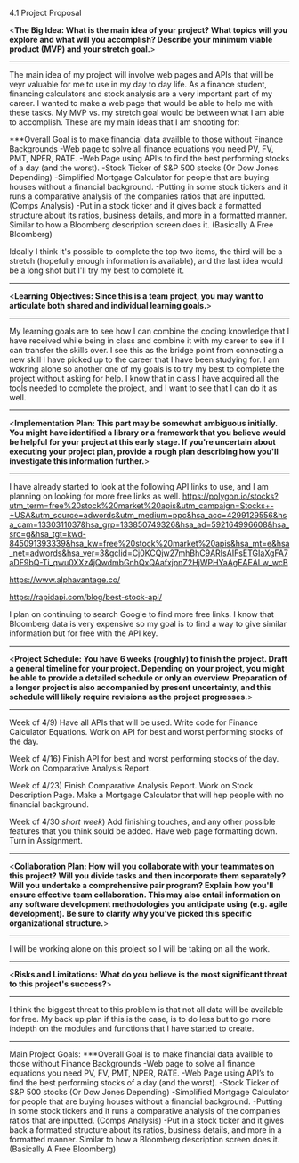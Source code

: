 4.1 Project Proposal

<**The Big Idea: What is the main idea of your project? What topics will you explore and what will you accomplish? Describe your minimum viable product (MVP) and your stretch goal.**>
________________________________________________________________________________________________________________
The main idea of my project will involve web pages and APIs that will be veyr valuable for me to use in my day to day life. As a finance student, financing calculators and stock analysis are a very important part of my career. I wanted to make a web page that would be able to help me with these tasks. My MVP vs. my stretch goal would be between what I am able to accomplish. These are my main ideas that I am shooting for:


***Overall Goal is to make financial data availble to those without Finance Backgrounds
-Web page to solve all finance equations you need PV, FV, PMT, NPER, RATE.
-Web Page using API’s to find the best performing stocks of a day (and the worst).
-Stock Ticker of S&P 500 stocks (Or Dow Jones Depending)
-Simplified Mortgage Calculator for people that are buying houses without a financial background. 
-Putting in some stock tickers and it runs a comparative analysis of the companies ratios that are inputted. (Comps Analysis)
-Put in a stock ticker and it gives back a formatted structure about its ratios, business details, and more in a formatted manner. Similar to how a Bloomberg description screen does it. (Basically A Free Bloomberg)

Ideally I think it's possible to complete the top two items, the third will be a stretch (hopefully enough information is available), and the last idea would be a long shot but I'll try my best to complete it. 
________________________________________________________________________________________________________________

<**Learning Objectives: Since this is a team project, you may want to articulate both shared and individual learning goals.**>
________________________________________________________________________________________________________________
My learning goals are to see how I can combine the coding knowledge that I have received while being in class and combine it with my career to see if I can transfer the skills over. I see this as the bridge point from connecting a new skill I have picked up to the career that I have been studying for. I am wokring alone so another one of my goals is to try my best to complete the project without asking for help. I know that in class I have acquired all the tools needed to complete the project, and I want to see that I can do it as well. 
________________________________________________________________________________________________________________

<**Implementation Plan: This part may be somewhat ambiguous initially. You might have identified a library or a framework that you believe would be helpful for your project at this early stage. If you're uncertain about executing your project plan, provide a rough plan describing how you'll investigate this information further.**>
________________________________________________________________________________________________________________
I have already started to look at the following API links to use, and I am planning on looking for more free links as well.
https://polygon.io/stocks?utm_term=free%20stock%20market%20apis&utm_campaign=Stocks+-+USA&utm_source=adwords&utm_medium=ppc&hsa_acc=4299129556&hsa_cam=1330311037&hsa_grp=133850749326&hsa_ad=592164996608&hsa_src=g&hsa_tgt=kwd-845091393339&hsa_kw=free%20stock%20market%20apis&hsa_mt=e&hsa_net=adwords&hsa_ver=3&gclid=Cj0KCQjw27mhBhC9ARIsAIFsETGIaXgFA7aDF9bQ-Ti_qwu0XXz4jQwdmbGnhQxQAafxjpnZ2HjWPHYaAgEAEALw_wcB

https://www.alphavantage.co/

https://rapidapi.com/blog/best-stock-api/

I plan on continuing to search Google to find more free links. I know that Bloomberg data is very expensive so my goal is to find a way to give similar information but for free with the API key. 
________________________________________________________________________________________________________________

<**Project Schedule: You have 6 weeks (roughly) to finish the project. Draft a general timeline for your project. Depending on your project, you might be able to provide a detailed schedule or only an overview. Preparation of a longer project is also accompanied by present uncertainty, and this schedule will likely require revisions as the project progresses.**>
________________________________________________________________________________________________________________
Week of 4/9) Have all APIs that will be used. Write code for Finance Calculator Equations. Work on API for best and worst performing stocks of the day.

Week of 4/16) Finish API for best and worst performing stocks of the day. Work on Comparative Analysis Report. 

Week of 4/23) Finish Comparative Analysis Report. Work on Stock Description Page. Make a Mortgage Calculator that will hep people with no financial background. 

Week of 4/30 *short week*) Add finishing touches, and any other possible features that you think sould be added. Have web page formatting down. Turn in Assignment. 

________________________________________________________________________________________________________________

<**Collaboration Plan: How will you collaborate with your teammates on this project? Will you divide tasks and then incorporate them separately? Will you undertake a comprehensive pair program? Explain how you'll ensure effective team collaboration. This may also entail information on any software development methodologies you anticipate using (e.g. agile development). Be sure to clarify why you've picked this specific organizational structure.**>
________________________________________________________________________________________________________________
I will be working alone on this project so I will be taking on all the work. 
________________________________________________________________________________________________________________

<**Risks and Limitations: What do you believe is the most significant threat to this project's success?**>
________________________________________________________________________________________________________________
I think the biggest threat to this problem is that not all data will be available for free. My back up plan if this is the case, is to do less but to go more indepth on the modules and functions that I have started to create. 
________________________________________________________________________________________________________________

Main Project Goals:
***Overall Goal is to make financial data availble to those without Finance Backgrounds
-Web page to solve all finance equations you need PV, FV, PMT, NPER, RATE.
-Web Page using API’s to find the best performing stocks of a day (and the worst).
-Stock Ticker of S&P 500 stocks (Or Dow Jones Depending)
-Simplified Mortgage Calculator for people that are buying houses without a financial background. 
-Putting in some stock tickers and it runs a comparative analysis of the companies ratios that are inputted. (Comps Analysis)
-Put in a stock ticker and it gives back a formatted structure about its ratios, business details, and more in a formatted manner. Similar to how a Bloomberg description screen does it. (Basically A Free Bloomberg)